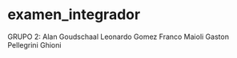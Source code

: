 # examen_integrador
GRUPO 2:
Alan Goudschaal
Leonardo Gomez
Franco Maioli
Gaston Pellegrini Ghioni

